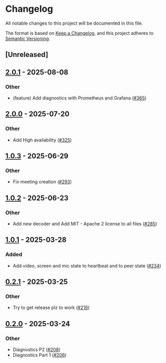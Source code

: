 # Changelog

All notable changes to this project will be documented in this file.

The format is based on [Keep a Changelog](https://keepachangelog.com/en/1.0.0/),
and this project adheres to [Semantic Versioning](https://semver.org/spec/v2.0.0.html).

## [Unreleased]

## [2.0.1](https://github.com/security-union/videocall-rs/compare/videocall-types-v2.0.0...videocall-types-v2.0.1) - 2025-08-08

### Other

- (feature) Add diagnostics with Prometheus and Grafana ([#365](https://github.com/security-union/videocall-rs/pull/365))

## [2.0.0](https://github.com/security-union/videocall-rs/compare/videocall-types-v1.0.3...videocall-types-v2.0.0) - 2025-07-20

### Other

- Add High availability ([#325](https://github.com/security-union/videocall-rs/pull/325))

## [1.0.3](https://github.com/security-union/videocall-rs/compare/videocall-types-v1.0.2...videocall-types-v1.0.3) - 2025-06-29

### Other

- Fix meeting creation ([#293](https://github.com/security-union/videocall-rs/pull/293))

## [1.0.2](https://github.com/security-union/videocall-rs/compare/videocall-types-v1.0.1...videocall-types-v1.0.2) - 2025-06-23

### Other

- Add new decoder and Add MIT - Apache 2 license to all files ([#285](https://github.com/security-union/videocall-rs/pull/285))

## [1.0.1](https://github.com/security-union/videocall-rs/compare/videocall-types-v1.0.0...videocall-types-v1.0.1) - 2025-03-28

### Added

- Add video, screen and mic state to heartbeat and to peer state ([#234](https://github.com/security-union/videocall-rs/pull/234))

## [0.2.1](https://github.com/security-union/videocall-rs/compare/videocall-types-v0.2.0...videocall-types-v0.2.1) - 2025-03-25

### Other

- Try to get release plz to work ([#216](https://github.com/security-union/videocall-rs/pull/216))

## [0.2.0](https://github.com/security-union/videocall-rs/compare/videocall-types-v0.1.0...videocall-types-v0.2.0) - 2025-03-24

### Other

- Diagnostics P2 ([#208](https://github.com/security-union/videocall-rs/pull/208))
- Diagnostics Part 1 ([#206](https://github.com/security-union/videocall-rs/pull/206))
